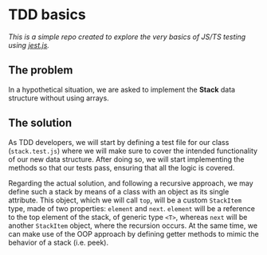 # TDD basics

_This is a simple repo created to explore the very basics of JS/TS testing using [jest.js](https://jestjs.io/)._

## The problem

In a hypothetical situation, we are asked to implement the **Stack** data structure without using arrays.

## The solution

As TDD developers, we will start by defining a test file for our class (`stack.test.js`) where we will make sure to cover the intended functionality of our new data structure. After doing so, we will start implementing the methods so that our tests pass, ensuring that all the logic is covered.

Regarding the actual solution, and following a recursive approach, we may define such a stack by means of a class with an object as its single attribute. This object, which we will call `top`, will be a custom `StackItem` type, made of two properties: `element` and `next`. `element` will be a reference to the top element of the stack, of generic type `<T>`, whereas `next` will be another `StackItem` object, where the recursion occurs. At the same time, we can make use of the OOP approach by defining getter methods to mimic the behavior of a stack (i.e. peek).
